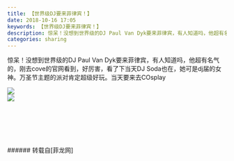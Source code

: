 ```yaml
---
title: 【世界级DJ要来菲律宾！】
date: 2018-10-16 17:05
keywords: 【世界级DJ要来菲律宾！】
description: 惊呆！没想到世界级的DJ Paul Van Dyk要来菲律宾，有人知道吗，他超有名气的，刚去cove的官网看到，好厉害，看了下当天DJ Soda也在，她可是dj届的女神。万圣节主题的派对肯定超级好玩。当天要来去COsplay
categories: sharing
---
```

<td class="t_f" id="postmessage_2044472">

惊呆！没想到世界级的DJ Paul Van Dyk要来菲律宾，有人知道吗，他超有名气的，刚去cove的官网看到，好厉害，看了下当天DJ Soda也在，她可是dj届的女神。万圣节主题的派对肯定超级好玩。当天要来去COsplay

<img aid="965586" data-cf-modified-99d905a642eb11a3ec9dfe1a-="" file="data/attachment/forum/201810/16/170346c8o9p1go492aenpe.jpg.thumb.jpg" id="aimg_965586" inpost="1" onclick="" onmouseover="" src="http://www.flw.ph/data/attachment/forum/201810/16/170346c8o9p1go492aenpe.jpg" style="cursor:pointer" zoomfile="data/attachment/forum/201810/16/170346c8o9p1go492aenpe.jpg"/>


<br/>

<img aid="965587" data-cf-modified-99d905a642eb11a3ec9dfe1a-="" file="data/attachment/forum/201810/16/170347jlege0fcev99acmg.jpg.thumb.jpg" id="aimg_965587" inpost="1" onclick="" onmouseover="" src="http://www.flw.ph/data/attachment/forum/201810/16/170347jlege0fcev99acmg.jpg" style="cursor:pointer" zoomfile="data/attachment/forum/201810/16/170347jlege0fcev99acmg.jpg"/>


<br/>
<br/>
<br/>
<br/>
<br/>
<br/>
<br/>
</td>
###### 转载自[菲龙网]